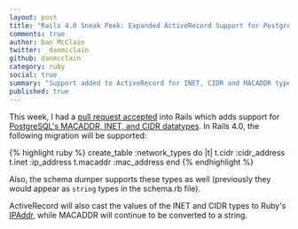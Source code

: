 ```yaml
---
layout: post
title: "Rails 4.0 Sneak Peek: Expanded ActiveRecord Support for PostgreSQL Datatypes"
comments: true
author: Dan McClain
twitter: _danmcclain
github: danmcclain
category: ruby
social: true
summary: "Support added to ActiveRecord for INET, CIDR and MACADDR types for PostgreSQL"
published: true
---
```


This week, I had a [pull request accepted](https://github.com/rails/rails/commit/835df6f3ed9b1575fd6a1fb62516d8ebeffbf114#diff-0)
into Rails which adds support for
[PostgreSQL's MACADDR, INET, and CIDR datatypes](http://www.postgresql.org/docs/current/static/datatype-net-types.html).
In Rails 4.0, the following migration will be supported:

{% highlight ruby %}
create_table :network_types do |t|
  t.cidr :cidr_address
  t.inet :ip_address
  t.macaddr :mac_address
end
{% endhighlight %}

Also, the schema dumper supports these types as well (previously they
would appear as `string` types in the schema.rb file).

ActiveRecord will also cast the values of the INET and CIDR types to
Ruby's [IPAddr](http://www.ruby-doc.org/stdlib-1.9.3/libdoc/ipaddr/rdoc/IPAddr.html),
while MACADDR will continue to be converted to a string.
